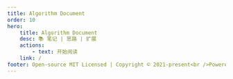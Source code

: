 ```yaml
---
title: Algorithm Document
order: 10
hero:
    title: Algorithm Document
    desc: 📚 笔记 | 思路 | 扩展
    actions:
        - text: 开始阅读
    link: /
footer: Open-source MIT Licensed | Copyright © 2021-present<br />Powered by wuxiao.io
---
```

